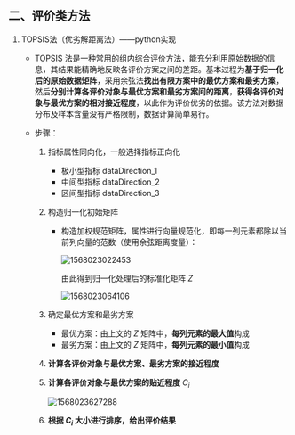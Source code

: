 ## 二、评价类方法

1. TOPSIS法（优劣解距离法）——python实现

   * TOPSIS 法是一种常用的组内综合评价方法，能充分利用原始数据的信息，其结果能精确地反映各评价方案之间的差距。基本过程为**基于归一化后的原始数据矩阵**，采用余弦法**找出有限方案中的最优方案和最劣方案**，然后**分别计算各评价对象与最优方案和最劣方案间的距离**，**获得各评价对象与最优方案的相对接近程度**，以此作为评价优劣的依据。该方法对数据分布及样本含量没有严格限制，数据计算简单易行。

   * 步骤：

     1. 指标属性同向化，一般选择指标正向化

        * 极小型指标 dataDirection_1
        * 中间型指标 dataDirection_2
        * 区间型指标 dataDirection_3

     2. 构造归一化初始矩阵

        * 构造加权规范矩阵，属性进行向量规范化，即每一列元素都除以当前列向量的范数（使用余弦距离度量）：

          ![1568023022453](C:/Users/polic/AppData/Roaming/Typora/typora-user-images/1568023022453.png)

          由此得到归一化处理后的标准化矩阵 $Z$

          ![1568023064106](C:/Users/polic/AppData/Roaming/Typora/typora-user-images/1568023064106.png)

     3. 确定最优方案和最劣方案

        * 最优方案：由上文的 $Z$  矩阵中，**每列元素的最大值**构成
        * 最劣方案：由上文的 $Z$  矩阵中，**每列元素的最小值**构成

     4. **计算各评价对象与最优方案、最劣方案的接近程度**

     5. **计算各评价对象与最优方案的贴近程度** $C_i$

        ![1568023627288](C:/Users/polic/AppData/Roaming/Typora/typora-user-images/1568023627288.png)

     6.  **根据 $C_i$  大小进行排序，给出评价结果**

        